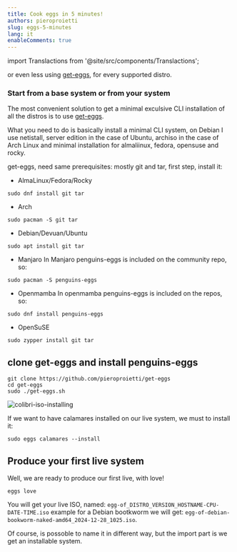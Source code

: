 ```yaml
---
title: Cook eggs in 5 minutes!
authors: pieroproietti
slug: eggs-5-minutes
lang: it
enableComments: true
---
```

import Translactions from '@site/src/components/Translactions';

<Translactions />

or even less using [get-eggs](/blog/get-eggs), for every supported distro.

### Start from a base system or from your system

The most convenient solution to get a minimal exculsive CLI installation of all the distros is to use [get-eggs](https://github.com/pieroproietti/get-eggs).


What you need to do is basically install a minimal CLI system, on Debian I use netistall, server edition in the case of Ubuntu, archiso in the case of Arch Linux and minimal installation for almaliinux, fedora, opensuse and rocky.

get-eggs, need same prerequisites: mostly git and tar, first step, install it:

* AlmaLinux/Fedora/Rocky
```
sudo dnf install git tar
```

* Arch
```
sudo pacman -S git tar
```

* Debian/Devuan/Ubuntu

```
sudo apt install git tar
```

* Manjaro
In Manjaro penguins-eggs is included on the community repo, so:
```
sudo pacman -S penguins-eggs
```

* Openmamba
In openmamba penguins-eggs is included on the repos, so:
```
sudo dnf install penguins-eggs
```


* OpenSuSE
```
sudo zypper install git tar
```

## clone get-eggs and install penguins-eggs

```
git clone https://github.com/pieroproietti/get-eggs
cd get-eggs
sudo ./get-eggs.sh
```

![colibri-iso-installing](/images/arch-naked/colibri-iso-installing.png)

If we want to have calamares installed on our live system, we must to install it:
```
sudo eggs calamares --install
```

## Produce your first live system

Well, we are ready to produce our first live, with love!

```
eggs love
```

You will get your live ISO, named: `egg-of_DISTRO_VERSION_HOSTNAME-CPU-DATE-TIME.iso` example for a Debian bootkworm we will get: `egg-of-debian-bookworm-naked-amd64_2024-12-28_1025.iso`.

Of course, is possoble to name it in different way, but the import part is we get an installable system.
